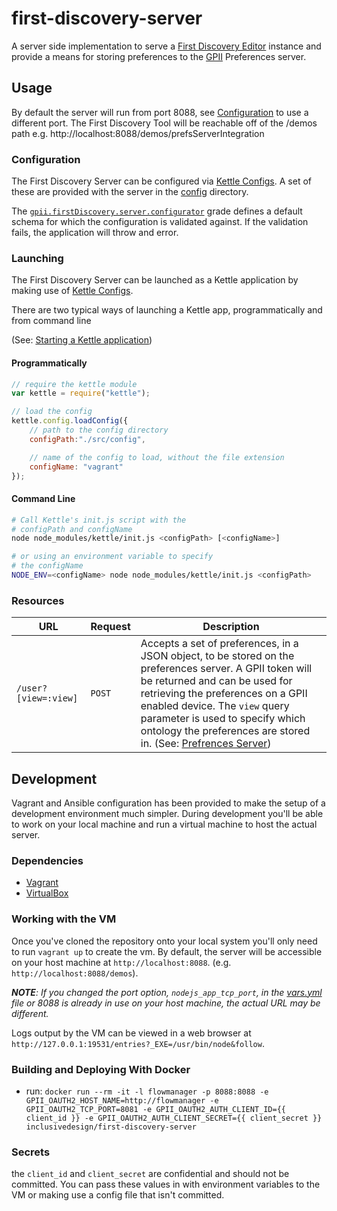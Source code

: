 # first-discovery-server

A server side implementation to serve a [First Discovery Editor](https://github.com/GPII/first-discovery) instance and provide a means for storing preferences to the [GPII](http://gpii.net) Preferences server.

## Usage ##

By default the server will run from port 8088, see [Configuration](#configuration) to use a different port.
The First Discovery Tool will be reachable off of the /demos path e.g. http://localhost:8088/demos/prefsServerIntegration

### Configuration ###

The First Discovery Server can be configured via [Kettle Configs](https://github.com/amb26/kettle/blob/KETTLE-32/README.md#structure-of-a-kettle-config). A set of these are provided with the server in the [config](./src/config) directory.

The [`gpii.firstDiscovery.server.configurator`](./src/js/firstDiscoveryServer.js) grade defines a default schema for which the configuration is validated against. If the validation fails, the application will throw and error.

### Launching ###

The First Discovery Server can be launched as a Kettle application by making use of [Kettle Configs](https://github.com/amb26/kettle/blob/KETTLE-32/README.md#structure-of-a-kettle-config).

There are two typical ways of launching a Kettle app, programmatically and from command line

(See: [Starting a Kettle application](https://github.com/amb26/kettle/blob/KETTLE-32/README.md#starting-a-kettle-application))

#### Programmatically ####

```javascript
// require the kettle module
var kettle = require("kettle");

// load the config
kettle.config.loadConfig({
    // path to the config directory
    configPath:"./src/config",

    // name of the config to load, without the file extension
    configName: "vagrant"
});
```

#### Command Line #####

```bash
# Call Kettle's init.js script with the
# configPath and configName
node node_modules/kettle/init.js <configPath> [<configName>]

# or using an environment variable to specify
# the configName
NODE_ENV=<configName> node node_modules/kettle/init.js <configPath>
```

### Resources ####

<table>
    <thead>
        <tr>
            <th>URL</th>
            <th>Request</th>
            <th>Description</th>
        </tr>
    </thead>
    <tbody>
        <tr>
            <td><code>/user?[view=:view]</code></td>
            <td><code>POST</code></td>
            <td>
                Accepts a set of preferences, in a JSON object, to be stored on the preferences server. A GPII token will be returned and can be used for retrieving the preferences on a GPII enabled device. The <code>view</code> query parameter is used to specify which ontology the preferences are stored in. (See: <a href="https://github.com/GPII/universal/blob/master/documentation/PreferencesServer.md#post-preferencesviewview">Prefrences Server</a>)
            </td>
        </tr>
    </tbody>
</table>

## Development ##

Vagrant and Ansible configuration has been provided to make the setup of a development environment much simpler. During development you'll be able to work on your local machine and run a virtual machine to host the actual server.

### Dependencies ###

* [Vagrant](https://www.vagrantup.com)
* [VirtualBox](https://www.virtualbox.org)

### Working with the VM ###

Once you've cloned the repository onto your local system you'll only need to run `vagrant up` to create the vm. By default, the server will be accessible on your host machine at `http://localhost:8088`. (e.g. `http://localhost:8088/demos`).

_**NOTE**: If you changed the port option, `nodejs_app_tcp_port`, in the [vars.yml](provisioning/vars.yml) file or 8088 is already in use on your host machine, the actual URL may be different._

Logs output by the VM can be viewed in a web browser at `http://127.0.0.1:19531/entries?_EXE=/usr/bin/node&follow`.

### Building and Deploying With Docker ###

- run: `docker run --rm -it -l flowmanager -p 8088:8088 -e GPII_OAUTH2_HOST_NAME=http://flowmanager -e GPII_OAUTH2_TCP_PORT=8081 -e GPII_OAUTH2_AUTH_CLIENT_ID={{ client_id }} -e GPII_OAUTH2_AUTH_CLIENT_SECRET={{ client_secret }} inclusivedesign/first-discovery-server`

### Secrets ###

the `client_id` and `client_secret` are confidential and should not be committed. You can pass these values in with environment variables to the VM or making use a config file that isn't committed.
